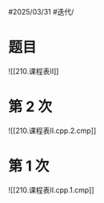 #2025/03/31 #迭代/

# 题目

![[210.课程表II]]

# 第 2 次

![[210.课程表II.cpp.2.cmp]]

# 第 1 次

![[210.课程表II.cpp.1.cmp]]

